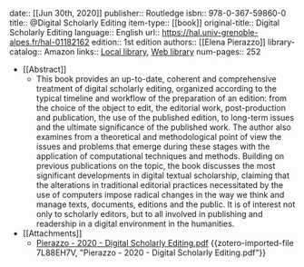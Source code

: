 date:: [[Jun 30th, 2020]]
publisher:: Routledge
isbn:: 978-0-367-59860-0
title:: @Digital Scholarly Editing
item-type:: [[book]]
original-title:: Digital Scholarly Editing
language:: English
url:: https://hal.univ-grenoble-alpes.fr/hal-01182162
edition:: 1st edition
authors:: [[Elena Pierazzo]]
library-catalog:: Amazon
links:: [Local library](zotero://select/groups/2386895/items/SN6VYCHL), [Web library](https://www.zotero.org/groups/2386895/items/SN6VYCHL)
num-pages:: 252

- [[Abstract]]
	- This book provides an up-to-date, coherent and comprehensive treatment of digital scholarly editing, organized according to the typical timeline and workflow of the preparation of an edition: from the choice of the object to edit, the editorial work, post-production and publication, the use of the published edition, to long-term issues and the ultimate significance of the published work. The author also examines from a theoretical and methodological point of view the issues and problems that emerge during these stages with the application of computational techniques and methods. Building on previous publications on the topic, the book discusses the most significant developments in digital textual scholarship, claiming that the alterations in traditional editorial practices necessitated by the use of computers impose radical changes in the way we think and manage texts, documents, editions and the public. It is of interest not only to scholarly editors, but to all involved in publishing and readership in a digital environment in the humanities.
- [[Attachments]]
	- [Pierazzo - 2020 - Digital Scholarly Editing.pdf](zotero://select/groups/2386895/items/7L88EH7V) {{zotero-imported-file 7L88EH7V, "Pierazzo - 2020 - Digital Scholarly Editing.pdf"}}
